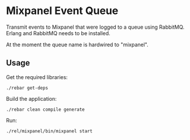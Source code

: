 Mixpanel Event Queue
====================

Transmit events to Mixpanel that were logged to a queue using RabbitMQ. Erlang
and RabbitMQ needs to be installed.

At the moment the queue name is hardwired to "mixpanel".

Usage
-----

Get the required libraries:

`./rebar get-deps`

Build the application:

`./rebar clean compile generate`

Run:

`./rel/mixpanel/bin/mixpanel start`
